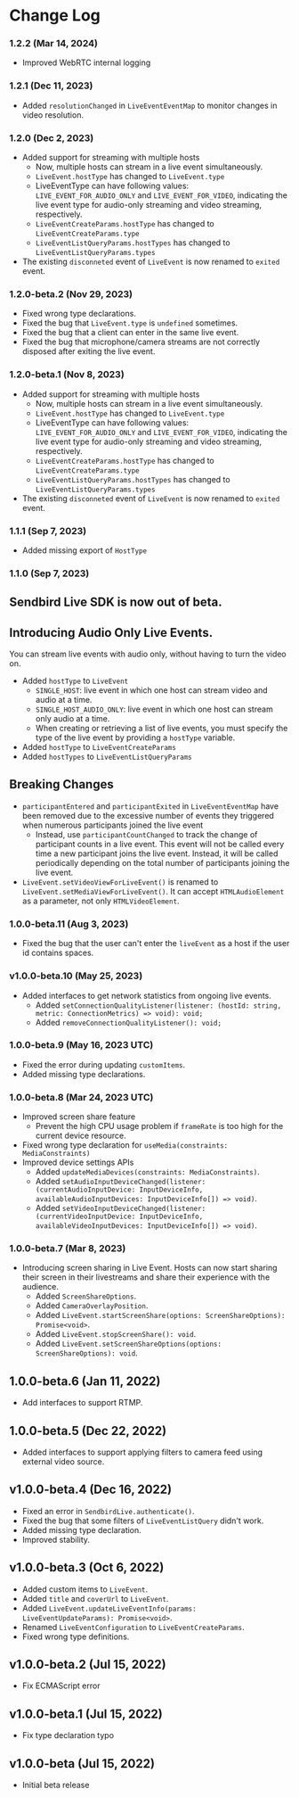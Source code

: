 # Change Log

### 1.2.2 (Mar 14, 2024)
- Improved WebRTC internal logging

### 1.2.1 (Dec 11, 2023)
- Added `resolutionChanged` in `LiveEventEventMap` to monitor changes in video resolution.

### 1.2.0 (Dec 2, 2023)
- Added support for streaming with multiple hosts
  - Now, multiple hosts can stream in a live event simultaneously.
  - `LiveEvent.hostType` has changed to `LiveEvent.type`
  - LiveEventType can have following values: `LIVE_EVENT_FOR_AUDIO_ONLY` and `LIVE_EVENT_FOR_VIDEO`, indicating the live event type for audio-only streaming and video streaming, respectively.
  - `LiveEventCreateParams.hostType` has changed to `LiveEventCreateParams.type`
  - `LiveEventListQueryParams.hostTypes` has changed to `LiveEventListQueryParams.types`
- The existing `disconneted` event of `LiveEvent` is now renamed to `exited` event.


### 1.2.0-beta.2 (Nov 29, 2023)
- Fixed wrong type declarations.
- Fixed the bug that `LiveEvent.type` is `undefined` sometimes.
- Fixed the bug that a client can enter in the same live event.
- Fixed the bug that microphone/camera streams are not correctly disposed after exiting the live event.

### 1.2.0-beta.1 (Nov 8, 2023)
- Added support for streaming with multiple hosts
  - Now, multiple hosts can stream in a live event simultaneously.
  - `LiveEvent.hostType` has changed to `LiveEvent.type`
  - LiveEventType can have following values: `LIVE_EVENT_FOR_AUDIO_ONLY` and `LIVE_EVENT_FOR_VIDEO`, indicating the live event type for audio-only streaming and video streaming, respectively.
  - `LiveEventCreateParams.hostType` has changed to `LiveEventCreateParams.type`
  - `LiveEventListQueryParams.hostTypes` has changed to `LiveEventListQueryParams.types`
- The existing `disconneted` event of `LiveEvent` is now renamed to `exited` event.

### 1.1.1 (Sep 7, 2023)
- Added missing export of `HostType`

### 1.1.0 (Sep 7, 2023)

## Sendbird Live SDK is now out of beta.

## Introducing Audio Only Live Events.
You can stream live events with audio only, without having to turn the video on.
- Added `hostType` to `LiveEvent`
    - `SINGLE_HOST`: live event in which one host can stream video and audio at a time.
    - `SINGLE_HOST_AUDIO_ONLY`: live event in which one host can stream only audio at a time.
    - When creating or retrieving a list of live events, you must specify the type of the live event by providing a `hostType` variable.
- Added `hostType` to `LiveEventCreateParams`
- Added `hostTypes` to `LiveEventListQueryParams`

## Breaking Changes
- `participantEntered` and `participantExited` in `LiveEventEventMap` have been removed due to the excessive number of events they triggered when numerous participants joined the live event
    - Instead, use `participantCountChanged` to track the change of participant counts in a live event. This event will not be called every time a new participant joins the live event. Instead, it will be called periodically depending on the total number of participants joining the live event.
- `LiveEvent.setVideoViewForLiveEvent()` is renamed to `LiveEvent.setMediaViewForLiveEvent()`. It can accept `HTMLAudioElement` as a parameter, not only `HTMLVideoElement`.

### 1.0.0-beta.11 (Aug 3, 2023)
- Fixed the bug that the user can't enter the `liveEvent` as a host if the user id contains spaces.

### v1.0.0-beta.10 (May 25, 2023)
- Added interfaces to get network statistics from ongoing live events.
    - Added `setConnectionQualityListener(listener: (hostId: string, metric: ConnectionMetrics) => void): void;`
    - Added `removeConnectionQualityListener(): void;`

### 1.0.0-beta.9 (May 16, 2023 UTC)
* Fixed the error during updating `customItems`.
* Added missing type declarations.

### 1.0.0-beta.8 (Mar 24, 2023 UTC)
* Improved screen share feature
    * Prevent the high CPU usage problem if `frameRate` is too high for the current device resource.
* Fixed wrong type declaration for `useMedia(constraints: MediaConstraints)`
* Improved device settings APIs
    * Added `updateMediaDevices(constraints: MediaConstraints)`.
    * Added `setAudioInputDeviceChanged(listener: (currentAudioInputDevice: InputDeviceInfo, availableAudioInputDevices: InputDeviceInfo[]) => void)`.
    * Added `setVideoInputDeviceChanged(listener: (currentVideoInputDevice: InputDeviceInfo, availableVideoInputDevices: InputDeviceInfo[]) => void)`.

### 1.0.0-beta.7 (Mar 8, 2023)
* Introducing screen sharing in Live Event. Hosts can now start sharing their screen in their livestreams and share their experience with the audience.
    * Added `ScreenShareOptions`.
    * Added `CameraOverlayPosition`.
    * Added `LiveEvent.startScreenShare(options: ScreenShareOptions): Promise<void>`.
    * Added `LiveEvent.stopScreenShare(): void`.
    * Added `LiveEvent.setScreenShareOptions(options: ScreenShareOptions): void`.

## 1.0.0-beta.6 (Jan 11, 2022)
- Add interfaces to support RTMP.

## 1.0.0-beta.5 (Dec 22, 2022)
- Added interfaces to support applying filters to camera feed using external video source.

## v1.0.0-beta.4 (Dec 16, 2022)
- Fixed an error in `SendbirdLive.authenticate()`.
- Fixed the bug that some filters of `LiveEventListQuery` didn't work.
- Added missing type declaration.
- Improved stability.

## v1.0.0-beta.3 (Oct 6, 2022)
- Added custom items to `LiveEvent`.
- Added `title` and `coverUrl` to `LiveEvent`.
- Added `LiveEvent.updateLiveEventInfo(params: LiveEventUpdateParams): Promise<void>`.
- Renamed `LiveEventConfiguration` to `LiveEventCreateParams`.
- Fixed wrong type definitions.

## v1.0.0-beta.2 (Jul 15, 2022)
- Fix ECMAScript error

## v1.0.0-beta.1 (Jul 15, 2022)
- Fix type declaration typo

## v1.0.0-beta (Jul 15, 2022)
- Initial beta release
